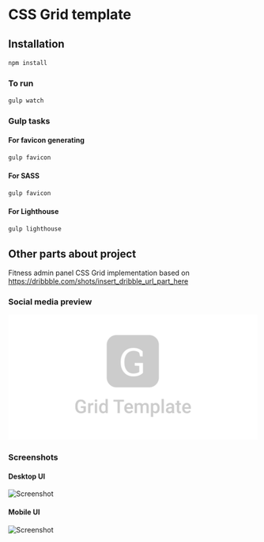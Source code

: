 # CSS Grid template

## Installation

```bash
npm install
```

### To run

```bash
gulp watch
```

### Gulp tasks

#### For favicon generating

```bash
gulp favicon
```

#### For SASS

```bash
gulp favicon
```

#### For Lighthouse

```bash
gulp lighthouse
```

## Other parts about project

Fitness admin panel CSS Grid implementation based on https://dribbble.com/shots/insert_dribble_url_part_here

### Social media preview

![Social media preview](https://raw.githubusercontent.com/ozcanzaferayan/css-grid-dashboard-template/master/art/social/social.png)

### Screenshots

#### Desktop UI

![Screenshot](https://raw.githubusercontent.com/ozcanzaferayan/css-grid-dashboard-template/master/art/screenshots/web.png)

#### Mobile UI

![Screenshot](https://raw.githubusercontent.com/ozcanzaferayan/css-grid-dashboard-template/master/art/screenshots/mobile.jpg)

